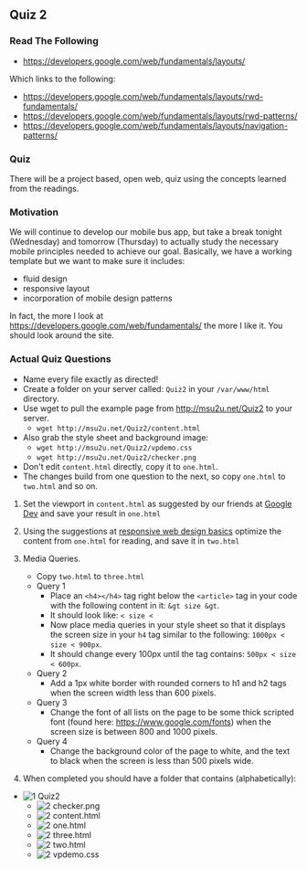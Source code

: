 ## Quiz 2

### Read The Following

- https://developers.google.com/web/fundamentals/layouts/

Which links to the following:

- https://developers.google.com/web/fundamentals/layouts/rwd-fundamentals/
- https://developers.google.com/web/fundamentals/layouts/rwd-patterns/
- https://developers.google.com/web/fundamentals/layouts/navigation-patterns/

### Quiz

There will be a project based, open web, quiz using the concepts learned from the readings.

### Motivation

We will continue to develop our mobile bus app, but take a break tonight (Wednesday) and tomorrow (Thursday) 
to actually study the necessary mobile principles needed to achieve our goal. Basically, we have a working 
template but we want to make sure it includes:
- fluid design
- responsive layout
- incorporation of mobile design patterns

In fact, the more I look at https://developers.google.com/web/fundamentals/ the more I like it. You should look
around the site.

### Actual Quiz Questions

- Name every file exactly as directed!
- Create a folder on your server called: `Quiz2` in your `/var/www/html` directory.
- Use wget to pull the example page from http://msu2u.net/Quiz2 to your server.
    - `wget http://msu2u.net/Quiz2/content.html`
- Also grab the style sheet and background image:
    - `wget http://msu2u.net/Quiz2/vpdemo.css`
    - `wget http://msu2u.net/Quiz2/checker.png`
- Don't edit `content.html` directly, copy it to `one.html`. 
- The changes build from one question to the next, so copy `one.html` to `two.html` and so on.

1. Set the viewport in `content.html` as suggested by our friends at [Google Dev](https://developers.google.com/web/fundamentals/layouts/rwd-fundamentals/set-the-viewport) and save your result in `one.html`
2. Using the suggestions at [responsive web design basics](https://developers.google.com/web/fundamentals/layouts/rwd-fundamentals/) optimize the content from `one.html` for reading, and save it in `two.html`
3. Media Queries.
    - Copy `two.html` to `three.html`
    - Query 1
        - Place an `<h4></h4>` tag right below the `<article>` tag in your code with the following content in it: ` &gt size &gt `. 
        - It should look like: `< size < ` 
        - Now place media queries in your style sheet so that it displays the screen size in your `h4` tag similar to the following: `1000px < size < 900px`.
        - It should change every 100px until the tag contains: `500px < size < 600px`.
   - Query 2
        - Add a 1px white border with rounded corners to h1 and h2 tags when the screen width less than 600 pixels.
   - Query 3
       - Change the font of all lists on the page to be some thick scripted font (found here: https://www.google.com/fonts) when the screen size is between 800 and 1000 pixels. 
   - Query 4
       - Change the background color of the page to white, and the text to black when the screen is less than 500 pixels wide.  

4. When completed you should have a folder that contains (alphabetically):
- ![1] Quiz2
    - ![2] checker.png
    - ![2] content.html
    - ![2] one.html
    - ![2] three.html
    - ![2] two.html
    - ![2] vpdemo.css

[1]: https://cdn1.iconfinder.com/data/icons/UltimateGnome/22x22/status/folder-drag-accept.png "Folder"
[2]: http://www.plcs.net/downloads/images/defaut.gif "File"

